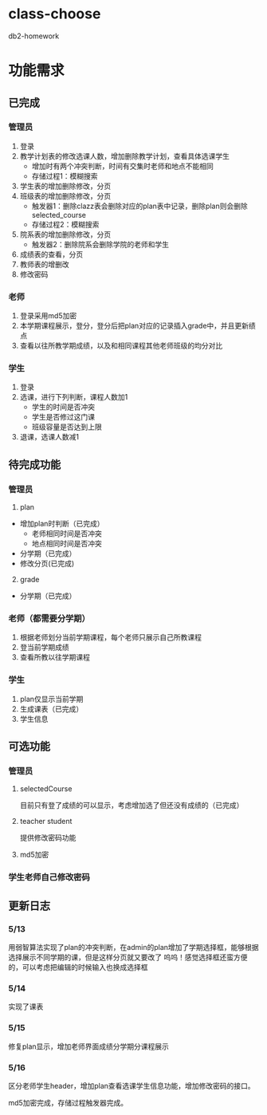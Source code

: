 # class-choose
db2-homework
# 功能需求

## 已完成

### 管理员

1. 登录
2. 教学计划表的修改选课人数，增加删除教学计划，查看具体选课学生
   - 增加时有两个冲突判断，时间有交集时老师和地点不能相同
   - 存储过程1：模糊搜索
3. 学生表的增加删除修改，分页
4. 班级表的增加删除修改，分页
   - 触发器1：删除clazz表会删除对应的plan表中记录，删除plan则会删除selected_course
   - 存储过程2：模糊搜索
5. 院系表的增加删除修改，分页
   - 触发器2：删除院系会删除学院的老师和学生
6. 成绩表的查看，分页
7. 教师表的增删改
8. 修改密码

### 老师

1. 登录采用md5加密
2. 本学期课程展示，登分，登分后把plan对应的记录插入grade中，并且更新绩点
3. 查看以往所教学期成绩，以及和相同课程其他老师班级的均分对比

### 学生

1. 登录
2. 选课，进行下列判断，课程人数加1
    - 学生的时间是否冲突
    - 学生是否修过这门课
    - 班级容量是否达到上限
3. 退课，选课人数减1

## 待完成功能

### 管理员

1. plan
- 增加plan时判断（已完成）
    - 老师相同时间是否冲突
    - 地点相同时间是否冲突
- 分学期（已完成）
- 修改分页(已完成)
2. grade
- 分学期（已完成）

### 老师（都需要分学期）

1. 根据老师划分当前学期课程，每个老师只展示自己所教课程
2. 登当前学期成绩
3. 查看所教以往学期课程

### 学生

1. plan仅显示当前学期
2. 生成课表（已完成）
3. 学生信息

## 可选功能

### 管理员

1. selectedCourse
    
    目前只有登了成绩的可以显示，考虑增加选了但还没有成绩的（已完成）
    
2. teacher student 
    
    提供修改密码功能

3. md5加密

### 学生老师自己修改密码

## 更新日志
### 5/13 
用弱智算法实现了plan的冲突判断，在admin的plan增加了学期选择框，能够根据选择展示不同学期的课，但是这样分页就又要改了 呜呜！感觉选择框还蛮方便的，可以考虑把编辑的时候输入也换成选择框
### 5/14
实现了课表
### 5/15
修复plan显示，增加老师界面成绩分学期分课程展示
### 5/16
区分老师学生header，增加plan查看选课学生信息功能，增加修改密码的接口。

md5加密完成，存储过程触发器完成。
